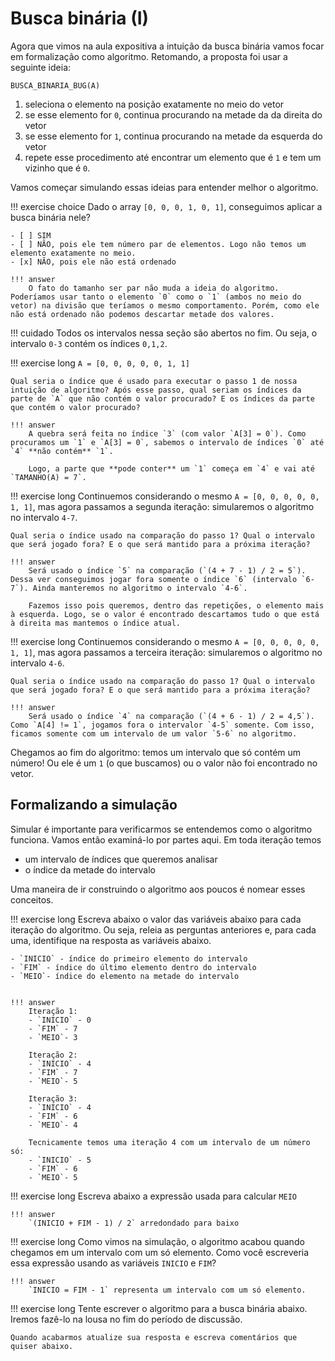 # Busca binária (I)

Agora que vimos na aula expositiva a intuição da busca binária vamos focar em formalização como algoritmo. Retomando, a proposta foi usar a seguinte ideia:

`BUSCA_BINARIA_BUG(A)`

1. seleciona o elemento na posição exatamente no meio do vetor
2. se esse elemento for `0`, continua procurando na metade da da direita do vetor 
3. se esse elemento for `1`, continua procurando na metade da esquerda do vetor
4. repete esse procedimento até encontrar um elemento que é `1` e tem um vizinho que é `0`.

Vamos começar simulando essas ideias para entender melhor o algoritmo.

!!! exercise choice
    Dado o array `[0, 0, 0, 1, 0, 1]`, conseguimos aplicar a busca binária nele?

    - [ ] SIM
    - [ ] NÃO, pois ele tem número par de elementos. Logo não temos um elemento exatamente no meio.
    - [x] NÃO, pois ele não está ordenado

    !!! answer
        O fato do tamanho ser par não muda a ideia do algoritmo. Poderíamos usar tanto o elemento `0` como o `1` (ambos no meio do vetor) na divisão que teríamos o mesmo comportamento. Porém, como ele não está ordenado não podemos descartar metade dos valores. 

!!! cuidado
    Todos os intervalos nessa seção são abertos no fim. Ou seja, o intervalo `0-3` contém os índices `0,1,2`. 

!!! exercise long
    `A = [0, 0, 0, 0, 0, 1, 1]`

    Qual seria o índice que é usado para executar o passo 1 de nossa intuição de algoritmo? Após esse passo, qual seriam os índices da parte de `A` que não contém o valor procurado? E os índices da parte que contém o valor procurado?
    
    !!! answer
        A quebra será feita no índice `3` (com valor `A[3] = 0`). Como procuramos um `1` e `A[3] = 0`, sabemos o intervalo de índices `0` até `4` **não contém** `1`. 

        Logo, a parte que **pode conter** um `1` começa em `4` e vai até `TAMANHO(A) = 7`.

!!! exercise long
    Continuemos considerando o mesmo `A = [0, 0, 0, 0, 0, 1, 1]`, mas agora passamos a segunda iteração: simularemos o algoritmo no intervalo `4-7`.

    Qual seria o índice usado na comparação do passo 1? Qual o intervalo que será jogado fora? E o que será mantido para a próxima iteração? 

    !!! answer
        Será usado o índice `5` na comparação (`(4 + 7 - 1) / 2 = 5`). Dessa ver conseguimos jogar fora somente o índice `6` (intervalo `6-7`). Ainda manteremos no algoritmo o intervalo `4-6`. 

        Fazemos isso pois queremos, dentro das repetições, o elemento mais à esquerda. Logo, se o valor é encontrado descartamos tudo o que está à direita mas mantemos o índice atual. 

!!! exercise long
    Continuemos considerando o mesmo `A = [0, 0, 0, 0, 0, 1, 1]`, mas agora passamos a terceira iteração: simularemos o algoritmo no intervalo `4-6`.

    Qual seria o índice usado na comparação do passo 1? Qual o intervalo que será jogado fora? E o que será mantido para a próxima iteração? 

    !!! answer
        Será usado o índice `4` na comparação (`(4 + 6 - 1) / 2 = 4,5`). Como `A[4] != 1`, jogamos fora o intervalor `4-5` somente. Com isso, ficamos somente com um intervalo de um valor `5-6` no algoritmo. 
        
Chegamos ao fim do algoritmo: temos um intervalo que só contém um número! Ou ele é um `1` (o que buscamos) ou o valor não foi encontrado no vetor. 

## Formalizando a simulação

Simular é importante para verificarmos se entendemos como o algoritmo funciona. Vamos então examiná-lo por partes aqui. Em toda iteração temos

- um intervalo de índices que queremos analisar
- o índice da metade do intervalo

Uma maneira de ir construindo o algoritmo aos poucos é nomear esses conceitos. 

!!! exercise long 
    Escreva abaixo o valor das variáveis abaixo para cada iteração do algoritmo. Ou seja, releia as perguntas anteriores e, para cada uma, identifique na resposta as variáveis abaixo. 

    - `INICIO` - índice do primeiro elemento do intervalo
    - `FIM` - índice do último elemento dentro do intervalo
    - `MEIO`- índice do elemento na metade do intervalo


    !!! answer
        Iteração 1: 
        - `INICIO` - 0
        - `FIM` - 7
        - `MEIO`- 3

        Iteração 2: 
        - `INICIO` - 4
        - `FIM` - 7
        - `MEIO`- 5

        Iteração 3: 
        - `INICIO` - 4
        - `FIM` - 6
        - `MEIO`- 4
    
        Tecnicamente temos uma iteração 4 com um intervalo de um número só:
        - `INICIO` - 5
        - `FIM` - 6
        - `MEIO`- 5

!!! exercise long
    Escreva abaixo a expressão usada para calcular `MEIO`

    !!! answer
        `(INICIO + FIM - 1) / 2` arredondado para baixo

!!! exercise long
    Como vimos na simulação, o algoritmo acabou quando chegamos em um intervalo com um só elemento. Como você escreveria essa expressão usando as variáveis `INICIO` e `FIM`?

    !!! answer
        `INICIO = FIM - 1` representa um intervalo com um só elemento.

!!! exercise long
    Tente escrever o algoritmo para a busca binária abaixo. Iremos fazê-lo na lousa no fim do período de discussão.

    Quando acabarmos atualize sua resposta e escreva comentários que quiser abaixo. 
